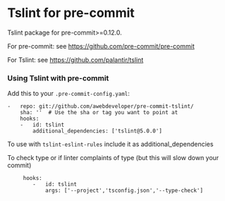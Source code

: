 Tslint for pre-commit
========================

Tslint package for pre-commit>=0.12.0.

For pre-commit: see https://github.com/pre-commit/pre-commit

For Tslint: see https://github.com/palantir/tslint


### Using Tslint with pre-commit

Add this to your `.pre-commit-config.yaml`:

    -   repo: git://github.com/awebdeveloper/pre-commit-tslint/
        sha: ''  # Use the sha or tag you want to point at
        hooks:
        -   id: tslint
            additional_dependencies: ['tslint@5.0.0']
        
        
   To use with ```tslint-eslint-rules``` include it as additional_dependencies

   To check type or if linter complaints of type (but this will slow down your commit)
``` 
     hooks:
        -   id: tslint
            args: ['--project','tsconfig.json','--type-check']
```

        
   
